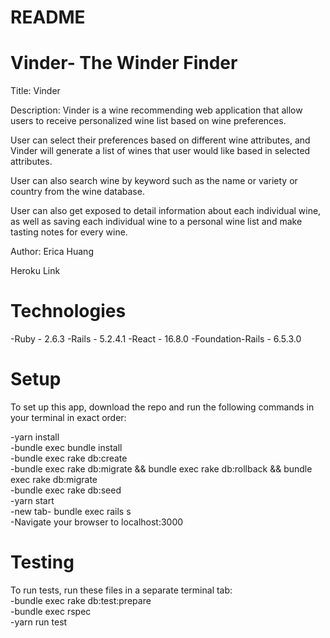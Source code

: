 # README


# Vinder- The Winder Finder

Title: Vinder


Description: Vinder is a wine recommending web application that allow users
to receive personalized wine list based on wine preferences.

User can select their preferences based on different wine attributes, and Vinder will generate a list of wines that user would like based in selected attributes.

User can also search wine by keyword such as the name or variety or country from the wine database.

User can also get exposed to detail information about each individual wine, as well as saving each individual wine to a personal wine list and make tasting notes for every wine.

Author: Erica Huang

Heroku Link

# Technologies

-Ruby - 2.6.3
-Rails - 5.2.4.1
-React - 16.8.0
-Foundation-Rails - 6.5.3.0


# Setup

To set up this app, download the repo and run the following commands in your terminal in exact order:

-yarn install<br />
-bundle exec bundle install<br />
-bundle exec rake db:create<br />
-bundle exec rake db:migrate && bundle exec rake db:rollback && bundle exec rake db:migrate<br />
-bundle exec rake db:seed<br />
-yarn start<br />
-new tab- bundle exec rails s<br />
-Navigate your browser to localhost:3000

# Testing

To run tests, run these files in a separate terminal tab:<br />
-bundle exec rake db:test:prepare<br />
-bundle exec rspec<br />
-yarn run test
